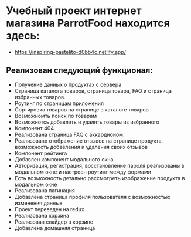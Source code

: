 # Учебный проект интернет магазина ParrotFood находится здесь:
- https://inspiring-pastelito-d0bb4c.netlify.app/

## Реализован следующий функционал:

- Получение данных о продуктах с сервера
- Страница каталога товаров, страница товара, FAQ и страница избранных товаров.
- Роутинг по страницам приложения
- Сортировка товаров на странице в каталоге товаров
- Возможномть поиск по товарам
- Возможнотсь добавлять и удалять товары из избранного
- Компонент 404.
- Реализована страница FAQ с аккардионом.
- Реализовано отображение отзывов на странице продукта, возможность добавления и удаления своих отзывов
- Компонент рейтинга
- Добавлен компонент модального окна
- Авторизация, регистрация, восстановление пароля реализованы в модальном окне и настроен роутинг между формами
- Есть возможность детально рассмотреть изображение продукта в модальном окне
- Реализована пагинация 
- Добавлена страница профиля пользователя с возможностью изменения данных
- Проект переведен на redux
- Реализована корзина
- Реализован слайдер в корзине
- Добавлена домашняя страница

